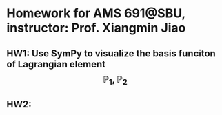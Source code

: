 # Homework for AMS 691@SBU, instructor: Prof. Xiangmin Jiao

## HW1: Use SymPy to visualize the basis funciton of Lagrangian element $$\mathbb{P}_1, \mathbb{P}_2$$
## HW2:
